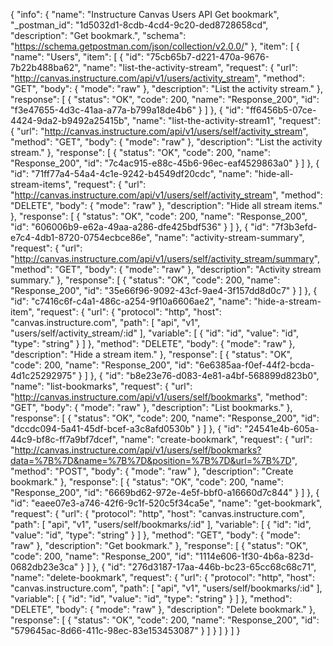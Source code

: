 {
  "info": {
    "name": "Instructure Canvas Users API Get bookmark",
    "_postman_id": "1d5032d1-8cdb-4cd4-9c20-ded8728658cd",
    "description": "Get bookmark.",
    "schema": "https://schema.getpostman.com/json/collection/v2.0.0/"
  },
  "item": [
    {
      "name": "Users",
      "item": [
        {
          "id": "75cb65b7-d221-470a-9676-7b22b488ba62",
          "name": "list-the-activity-stream",
          "request": {
            "url": "http://canvas.instructure.com/api/v1/users/activity_stream",
            "method": "GET",
            "body": {
              "mode": "raw"
            },
            "description": "List the activity stream."
          },
          "response": [
            {
              "status": "OK",
              "code": 200,
              "name": "Response_200",
              "id": "f3e47655-4d3c-41aa-a77a-b799a18de4b6"
            }
          ]
        },
        {
          "id": "ff6456b5-07ce-4424-9da2-b9492a25415b",
          "name": "list-the-activity-stream1",
          "request": {
            "url": "http://canvas.instructure.com/api/v1/users/self/activity_stream",
            "method": "GET",
            "body": {
              "mode": "raw"
            },
            "description": "List the activity stream."
          },
          "response": [
            {
              "status": "OK",
              "code": 200,
              "name": "Response_200",
              "id": "7c4ac915-e88c-45b6-96ec-eaf4529863a0"
            }
          ]
        },
        {
          "id": "71ff77a4-54a4-4c1e-9242-b4549df20cdc",
          "name": "hide-all-stream-items",
          "request": {
            "url": "http://canvas.instructure.com/api/v1/users/self/activity_stream",
            "method": "DELETE",
            "body": {
              "mode": "raw"
            },
            "description": "Hide all stream items."
          },
          "response": [
            {
              "status": "OK",
              "code": 200,
              "name": "Response_200",
              "id": "606006b9-e62a-49aa-a286-dfe425bdf536"
            }
          ]
        },
        {
          "id": "7f3b3efd-e7c4-4db1-8720-0754ecbce86e",
          "name": "activity-stream-summary",
          "request": {
            "url": "http://canvas.instructure.com/api/v1/users/self/activity_stream/summary",
            "method": "GET",
            "body": {
              "mode": "raw"
            },
            "description": "Activity stream summary."
          },
          "response": [
            {
              "status": "OK",
              "code": 200,
              "name": "Response_200",
              "id": "35e66f96-9092-43cf-9ae4-3f157dd8d0c7"
            }
          ]
        },
        {
          "id": "c7416c6f-c4a1-486c-a254-9f10a6606ae2",
          "name": "hide-a-stream-item",
          "request": {
            "url": {
              "protocol": "http",
              "host": "canvas.instructure.com",
              "path": [
                "api",
                "v1",
                "users/self/activity_stream/:id"
              ],
              "variable": [
                {
                  "id": "id",
                  "value": "id",
                  "type": "string"
                }
              ]
            },
            "method": "DELETE",
            "body": {
              "mode": "raw"
            },
            "description": "Hide a stream item."
          },
          "response": [
            {
              "status": "OK",
              "code": 200,
              "name": "Response_200",
              "id": "6e6385aa-f0ef-44f2-bcda-4d1c25292975"
            }
          ]
        },
        {
          "id": "b8e23e76-d083-4e81-a4bf-568899d823b0",
          "name": "list-bookmarks",
          "request": {
            "url": "http://canvas.instructure.com/api/v1/users/self/bookmarks",
            "method": "GET",
            "body": {
              "mode": "raw"
            },
            "description": "List bookmarks."
          },
          "response": [
            {
              "status": "OK",
              "code": 200,
              "name": "Response_200",
              "id": "dccdc094-5a41-45df-bcef-a3c8afd0530b"
            }
          ]
        },
        {
          "id": "24541e4b-605a-44c9-bf8c-ff7a9bf7dcef",
          "name": "create-bookmark",
          "request": {
            "url": "http://canvas.instructure.com/api/v1/users/self/bookmarks?data=%7B%7D&name=%7B%7D&position=%7B%7D&url=%7B%7D",
            "method": "POST",
            "body": {
              "mode": "raw"
            },
            "description": "Create bookmark."
          },
          "response": [
            {
              "status": "OK",
              "code": 200,
              "name": "Response_200",
              "id": "6669bd62-972e-4e5f-bbf0-a16660d7c844"
            }
          ]
        },
        {
          "id": "eaee07e3-a746-42f6-9c1f-520c5f34ca5e",
          "name": "get-bookmark",
          "request": {
            "url": {
              "protocol": "http",
              "host": "canvas.instructure.com",
              "path": [
                "api",
                "v1",
                "users/self/bookmarks/:id"
              ],
              "variable": [
                {
                  "id": "id",
                  "value": "id",
                  "type": "string"
                }
              ]
            },
            "method": "GET",
            "body": {
              "mode": "raw"
            },
            "description": "Get bookmark."
          },
          "response": [
            {
              "status": "OK",
              "code": 200,
              "name": "Response_200",
              "id": "1114e606-1f30-4b6a-823d-0682db23e3ca"
            }
          ]
        },
        {
          "id": "276d3187-17aa-446b-bc23-65cc68c68c71",
          "name": "delete-bookmark",
          "request": {
            "url": {
              "protocol": "http",
              "host": "canvas.instructure.com",
              "path": [
                "api",
                "v1",
                "users/self/bookmarks/:id"
              ],
              "variable": [
                {
                  "id": "id",
                  "value": "id",
                  "type": "string"
                }
              ]
            },
            "method": "DELETE",
            "body": {
              "mode": "raw"
            },
            "description": "Delete bookmark."
          },
          "response": [
            {
              "status": "OK",
              "code": 200,
              "name": "Response_200",
              "id": "579645ac-8d66-411c-98ec-83e153453087"
            }
          ]
        }
      ]
    }
  ]
}